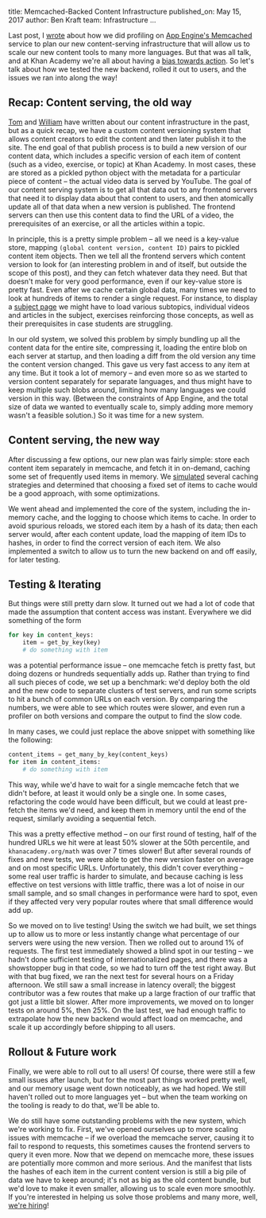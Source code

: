 title: Memcached-Backed Content Infrastructure
published_on: May 15, 2017
author: Ben Kraft
team: Infrastructure
...

Last post, I [wrote](/posts/memcached-profiling.htm) about how we did profiling on [App Engine's Memcached](https://cloud.google.com/appengine/docs/python/memcache/) service to plan our new content-serving infrastructure that will allow us to scale our new content tools to many more languages.  But that was all talk, and at Khan Academy we're all about having a [bias towards action](http://engineering.khanacademy.org/posts/engineering-principles.htm).  So let's talk about how we tested the new backend, rolled it out to users, and the issues we ran into along the way!

## Recap: Content serving, the old way

[Tom](http://www.arguingwithalgorithms.com/posts/14-01-03-content-store) and [William](/posts/evolving-our-content-infrastructure.htm) have written about our content infrastructure in the past, but as a quick recap, we have a custom content versioning system that allows content creators to edit the content and then later publish it to the site.  The end goal of that publish process is to build a new version of our content data, which includes a specific version of each item of content (such as a video, exercise, or topic) at Khan Academy.  In most cases, these are stored as a pickled python object with the metadata for a particular piece of content &ndash; the actual video data is served by YouTube.  The goal of our content serving system is to get all that data out to any frontend servers that need it to display data about that content to users, and then atomically update all of that data when a new version is published.  The frontend servers can then use this content data to find the URL of a video, the prerequisites of an exercise, or all the articles within a topic.

In principle, this is a pretty simple problem &ndash; all we need is a key-value store, mapping `(global content version, content ID)` pairs to pickled content item objects.  Then we tell all the frontend servers which content version to look for (an interesting problem in and of itself, but outside the scope of this post), and they can fetch whatever data they need.  But that doesn't make for very good performance, even if our key-value store is pretty fast.  Even after we cache certain global data, many times we need to look at hundreds of items to render a single request.  For instance, to display a [subject page](https://www.khanacademy.org/math/algebra-home) we might have to load various subtopics, individual videos and articles in the subject, exercises reinforcing those concepts, as well as their prerequisites in case students are struggling.

In our old system, we solved this problem by simply bundling up all the content data for the entire site, compressing it, loading the entire blob on each server at startup, and then loading a diff from the old version any time the content version changed.  This gave us very fast access to any item at any time.  But it took a lot of memory &ndash; and even more so as we started to version content separately for separate languages, and thus might have to keep multiple such blobs around, limiting how many languages we could version in this way.  (Between the constraints of App Engine, and the total size of data we wanted to eventually scale to, simply adding more memory wasn't a feasible solution.)  So it was time for a new system.

## Content serving, the new way

After discussing a few options, our new plan was fairly simple: store each content item separately in memcache, and fetch it in on-demand, caching some set of frequently used items in memory.  We [simulated](/posts/memcached-profiling.htm) several caching strategies and determined that choosing a fixed set of items to cache would be a good approach, with some optimizations.

We went ahead and implemented the core of the system, including the in-memory cache, and the logging to choose which items to cache.  In order to avoid spurious reloads, we stored each item by a hash of its data; then each server would, after each content update, load the mapping of item IDs to hashes, in order to find the correct version of each item.  We also implemented a switch to allow us to turn the new backend on and off easily, for later testing.

## Testing & Iterating

But things were still pretty darn slow.  It turned out we had a lot of code that made the assumption that content access was instant.  Everywhere we did something of the form
```py
for key in content_keys:
    item = get_by_key(key)
    # do something with item
```
was a potential performance issue &ndash; one memcache fetch is pretty fast, but doing dozens or hundreds sequentially adds up.  Rather than trying to find all such pieces of code, we set up a benchmark: we'd deploy both the old and the new code to separate clusters of test servers, and run some scripts to hit a bunch of common URLs on each version.  By comparing the numbers, we were able to see which routes were slower, and even run a profiler on both versions and compare the output to find the slow code.

In many cases, we could just replace the above snippet with something like the following:
```py
content_items = get_many_by_key(content_keys)
for item in content_items:
    # do something with item
```
This way, while we'd have to wait for a single memcache fetch that we didn't before, at least it would only be a single one.  In some cases, refactoring the code would have been difficult, but we could at least pre-fetch the items we'd need, and keep them in memory until the end of the request, similarly avoiding a sequential fetch.

This was a pretty effective method &ndash; on our first round of testing, half of the hundred URLs we hit were at least 50% slower at the 50th percentile, and `khanacademy.org/math` was over 7 times slower!  But after several rounds of fixes and new tests, we were able to get the new version faster on average and on most specific URLs.  Unfortunately, this didn't cover everything &ndash; some real user traffic is harder to simulate, and because caching is less effective on test versions with little traffic, there was a lot of noise in our small sample, and so small changes in performance were hard to spot, even if they affected very very popular routes where that small difference would add up.

So we moved on to live testing!  Using the switch we had built, we set things up to allow us to more or less instantly change what percentage of our servers were using the new version.  Then we rolled out to around 1% of requests.  The first test immediately showed a blind spot in our testing &ndash; we hadn't done sufficient testing of internationalized pages, and there was a showstopper bug in that code, so we had to turn off the test right away.  But with that bug fixed, we ran the next test for several hours on a Friday afternoon.  We still saw a small increase in latency overall; the biggest contributor was a few routes that make up a large fraction of our traffic that got just a little bit slower.  After more improvements, we moved on to longer tests on around 5%, then 25%.  On the last test, we had enough traffic to extrapolate how the new backend would affect load on memcache, and scale it up accordingly before shipping to all users.

## Rollout & Future work

Finally, we were able to roll out to all users!  Of course, there were still a few small issues after launch, but for the most part things worked pretty well, and our memory usage went down noticeably, as we had hoped.  We still haven't rolled out to more languages yet &ndash; but when the team working on the tooling is ready to do that, we'll be able to.

We do still have some outstanding problems with the new system, which we're working to fix.  First, we've opened ourselves up to more scaling issues with memcache &ndash; if we overload the memcache server, causing it to fail to respond to requests, this sometimes causes the frontend servers to query it even more.  Now that we depend on memcache more, these issues are potentially more common and more serious.  And the manifest that lists the hashes of each item in the current content version is still a big pile of data we have to keep around; it's not as big as the old content bundle, but we'd love to make it even smaller, allowing us to scale even more smoothly.  If you're interested in helping us solve those problems and many more, well, [we're hiring](https://www.khanacademy.org/careers)!
